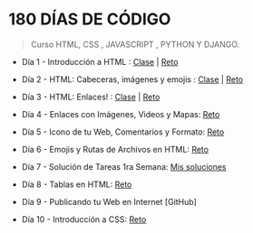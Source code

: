 # 180 DÍAS DE CÓDIGO

> Curso HTML, CSS , JAVASCRIPT , PYTHON Y DJANGO.

 - Día 1 - Introducción a HTML :  [Clase](https://omairapalacios.github.io/180-dias-de-codigo/dia-1/clase.html) | [Reto](https://omairapalacios.github.io/180-dias-de-codigo/dia-1/reto.html)

 - Día 2 - HTML: Cabeceras, imágenes y emojis :  [Clase](https://omairapalacios.github.io/180-dias-de-codigo/dia-2/clase.html) | [Reto](https://omairapalacios.github.io/180-dias-de-codigo/dia-2/reto.html)

 - Día 3 - HTML: Enlaces! :  [Clase](https://omairapalacios.github.io/180-dias-de-codigo/dia-3/clase.html) | [Reto](https://omairapalacios.github.io/180-dias-de-codigo/dia-3/reto/index.html)

 - Día 4 - Enlaces con Imágenes, Videos y Mapas: [Reto](https://omairapalacios.github.io/180-dias-de-codigo/dia-4/reto.html)

 - Día 5 - Icono de tu Web, Comentarios y Formato: [Reto](https://omairapalacios.github.io/180-dias-de-codigo/dia-5/reto.html)

 - Día 6 - Emojis y Rutas de Archivos en HTML: [Reto](https://omairapalacios.github.io/180-dias-de-codigo/dia-6/reto.html)

 - Día 7 - Solución de Tareas 1ra Semana: [Mis soluciones](https://omairapalacios.github.io/180-dias-de-codigo/dia-7/reto.html)

 - Día 8 - Tablas en HTML: [Reto](https://omairapalacios.github.io/180-dias-de-codigo/dia-8/reto.html)

 - Día 9 - Publicando tu Web en Internet [GitHub]

 - Día 10 - Introducción a CSS: [Reto](https://omairapalacios.github.io/180-dias-de-codigo/dia-10/reto.html)